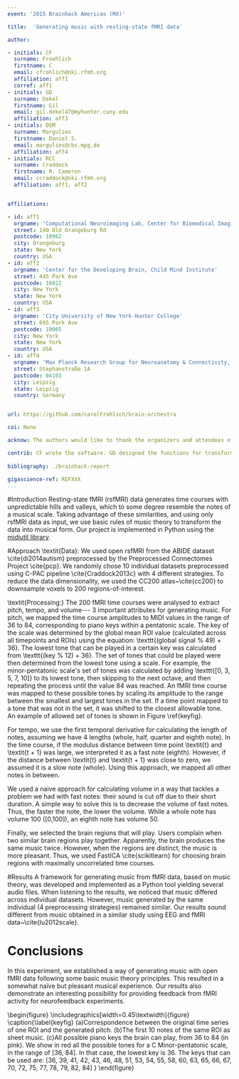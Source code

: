 ```yaml
---
event: '2015 Brainhack Americas (MX)'

title:  'Generating music with resting-state fMRI data'

author:

- initials: CF
  surname: Froehlich
  firstname: C
  email: cfrohlich@nki.rfmh.org
  affiliation: aff1
  corref: aff1
- initials: GD
  surname: Dekel
  firstname: Gil
  email: gil.dekel47@myhunter.cuny.edu
  affiliation: aff3
- initials: DSM
  surname: Margulies
  firstname: Daniel S.
  email: margulies@cbs.mpg.de
  affiliation: aff4
- initials: RCC
  surname: Craddock
  firstname: R. Cameron
  email: ccraddock@nki.rfmh.org
  affiliation: aff1, aff2


affiliations: 

- id: aff1
  orgname: 'Computational Neuroimaging Lab, Center for Biomedical Imaging and Neuromodulation, Nathan Kline Institute for Psychiatric Research'
  street: 140 Old Orangeburg Rd
  postcode: 10962
  city: Orangeburg
  state: New York
  country: USA
- id: aff2
  orgname: 'Center for the Developing Brain, Child Mind Institute'
  street: 445 Park Ave
  postcode: 10022
  city: New York
  state: New York
  country: USA
- id: aff3
  orgname: 'City University of New York-Hunter College'
  street: 695 Park Ave
  postcode: 10065
  city: New York
  state: New York
  country: USA
- id: aff4
  orgname: 'Max Planck Research Group for Neuroanatomy & Connectivity, Max Planck Institute for Human Cognitive and Brain Sciences'
  street: Stephanstraße 1A
  postcode: 04103
  city: Leipzig
  state: Leipzig
  country: Germany


url: https://github.com/carolFrohlich/brain-orchestra

coi: None

acknow: The authors would like to thank the organizers and attendees of Brainhack MX.

contrib: CF wrote the software. GD designed the functions for transforming the data to midi. DSM pick the algorithm that chooses ROIs, and CF and RCC wrote the report.
  
bibliography: ./brainhack-report

gigascience-ref: REFXXX
...
```


#Introduction
Resting-state fMRI (rsfMRI) data generates time courses with unpredictable hills and valleys, which to some degree resemble the notes of a musical scale. 
Taking advantage of these similarities, and using only rsfMRI data as input, we use basic rules of music theory to transform the data into musical form.
Our project is implemented in Python using the [midiutil library](https://code.google.com/p/midiutil/).

#Approach
\textit{Data}: We used open rsfMRI from the ABIDE dataset \cite{di2014autism} preprocessed by the Preprocessed Connectomes Project \cite{pcp}.
We randomly chose 10 individual datasets preprocessed using C-PAC pipeline \cite{Craddock2013c} with 4 different strategies.
To reduce the data dimensionality, we used the CC200 atlas~\cite{cc200} to downsample voxels to 200 regions-of-interest.

\textit{Processing:} The 200 fMRI time courses were analysed to extract pitch, tempo, and volume--- 3 important attributes for generating music. For pitch, we mapped the time course amplitudes to MIDI values in the range of 36 to 84, corresponding to piano keys within a pentatonic scale. The key of the scale was determined by the global mean ROI value (calculated across all timepoints and ROIs) using the equation: \texttt{(global signal \% 49) + 36}. The lowest tone that can be played in a certain key was calculated from \texttt{(key \% 12) + 36}. The set of tones that could be played were then determined from the lowest tone using a scale. For example, the minor-pentatonic scale's set of tones was calculated by adding \texttt{[0, 3, 5, 7, 10]} to its lowest tone, then skipping to the next octave, and then repeating the process until the value 84 was reached. An fMRI time course was mapped to these possible tones by scaling its amplitude to the range between the smallest and largest tones in the set. If a time point mapped to a tone that was not in the set, it was shifted to the closest allowable tone.
An example of allowed set of tones is shown in Figure \ref{keyfig}.

For tempo, we use the first temporal derivative for calculating the length of notes, assuming we have 4 lengths (whole, half, quarter and eighth note). In the time course, if the modulus distance between time point \textit{t}  and \textit{t + 1} was large, we interpreted it as a fast note (eighth). However, if the distance between \textit{t} and \textit{t + 1} was close to zero, we assumed it is a slow note (whole). Using this approach, we mapped all other notes in between. 

We used a naive approach for calculating volume in a way that tackles a problem we had with fast notes: their sound is cut off due to their short duration. A simple way to solve this is to decrease the volume of fast notes. Thus, the faster the note, the lower the volume. While a whole note has volume 100 ([0,100]), an eighth note has volume 50.

Finally, we selected the brain regions that will play. Users complain when two similar brain regions play together. Apparently, the brain produces the same music twice. However, when the regions are distinct, the music is more pleasant. Thus, we used FastICA \cite{scikitlearn} for choosing brain regions with maximally uncorrelated time courses. 

#Results
A framework for generating music from fMRI data, based on music theory, was developed and implemented as a Python tool yielding several audio files. When listening to the results, we noticed that music differed across individual datasets. However, music generated by the same individual (4 preprocessing strategies) remained similar. Our results sound different from music obtained in a similar study using EEG and fMRI data~\cite{lu2012scale}.


# Conclusions
In this experiment, we established a way of generating music with open fMRI data following some basic music theory principles. This resulted in a somewhat naïve but pleasant musical experience. Our results also demonstrate an interesting possibility for providing feedback from fMRI activity for neurofeedback experiments.


\begin{figure}
  \includegraphics[width=0.45\textwidth]{figure}
  \caption{\label{keyfig}
  (a)Correspondence between the original time series of one ROI and the generated pitch.
  (b)The first 10 notes of the same ROI as sheet music.
  (c)All possible piano keys the brain can play, from 36 to 84 (in pink).
    We show in red all the possible tones for a C Minor-pentatonic scale, in the range of [36, 84].
    In that case, the lowest key is 36.
    The keys that can be used are: [36, 39, 41, 42, 43, 46, 48, 51, 53, 54, 55, 58, 60, 63, 65, 66, 67, 70, 72, 75, 77, 78, 79, 82, 84]
      }
\end{figure}
